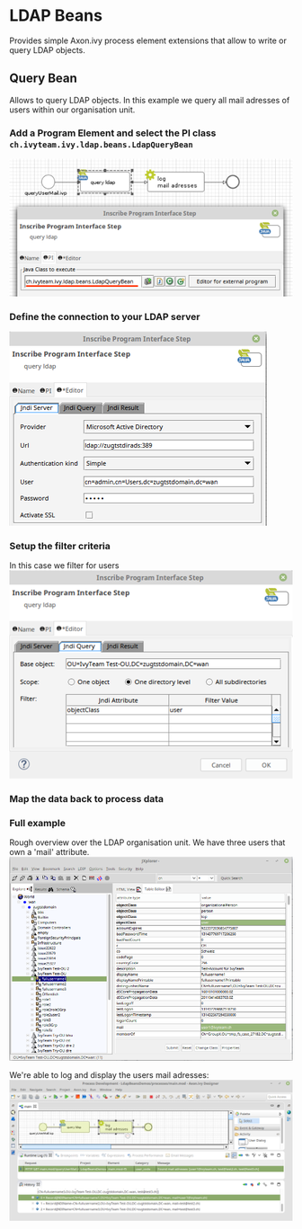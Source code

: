 # LDAP Beans
Provides simple Axon.ivy process element extensions that allow to write or query LDAP objects.

## Query Bean
Allows to query LDAP objects. In this example we query all mail adresses of users within our organisation unit.

### Add a Program Element and select the PI class `ch.ivyteam.ivy.ldap.beans.LdapQueryBean`

![PiClassSelection](samples/screenshots/queryBean_piClass.png)

### Define the connection to your LDAP server
![QueryServerDefinition](samples/screenshots/queryBean_serverDefinition.png)

### Setup the filter criteria
In this case we filter for users
![QueryFilterDefinition](samples/screenshots/queryBean_queryDefinition.png)

### Map the data back to process data


### Full example
Rough overview over the LDAP organisation unit. We have three users that own a 'mail' attribute.
![LdapBrowser](samples/screenshots/queryBean_browseLdap_usersWithEMail.png)

We're able to log and display the users mail adresses:
![AccessResult](samples/screenshots/queryBean_accessResultInProcess.png)



